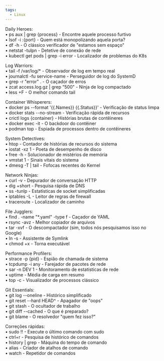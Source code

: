 ```yaml
---
tags:
  - Linux
---
```

Daily Heroes:  
	• ps aux | grep {process} - Encontre aquele processo furtivo  
	• lsof -i :{port} - Quem está monopolizando aquela porta?  
	• df -h - O clássico verificador de "estamos sem espaço"  
	• netstat -tulpn - Detetive de conexão de rede  
	• kubectl get pods | grep -i error - Localizador de problemas do K8s  
  
Log Warriors:  
	• tail -f /var/log/* - Observador de log em tempo real  
	• journalctl -fu service-name - Perseguidor de log do SystemD  
	• grep -r "error" . - O caçador de erros  
	• zcat access.log.gz | grep "500" - Ninja de log compactado  
	• less +F - O melhor comando tail  
  
Container Whisperers:  
	• docker ps --format '{{.Names}} {{.Status}}' - Verificação de status limpa  
	• docker stats --no-stream - Verificação rápida de recursos  
	• crictl logs {container} - Histórias brutas de contêineres  
	• docker exec -it - O backdoor do contêiner  
	• podman top - Espiada de processos dentro de contêineres  
  
System Detectives:  
	• htop - Contador de histórias de recursos do sistema  
	• iostat -xz 1 - Poeta de desempenho de disco  
	• free -h - Solucionador de mistérios de memória  
	• vmstat 1 - Sinais vitais do sistema  
	• dmesg -T | tail - Fofocas recentes do Kernel  
  
Network Ninjas:  
	• curl -v - Depurador de conversação HTTP  
	• dig +short - Pesquisa rápida de DNS  
	• ss -tunlp - Estatísticas de socket simplificadas  
	• iptables -L - Leitor de regras de firewall  
	• traceroute - Localizador de caminho  
  
File Jugglers:  
	• find . -name "*.yaml" -type f - Caçador de YAML  
	• rsync -avz - Melhor copiador de arquivos  
	• tar -xvf - O descompactador (sim, todos nós pesquisamos isso no Google)  
	• ln -s - Assistente de Symlink  
	• chmod +x - Torna executável  
  
Performance Profilers:  
	• strace -p {pid} - Espião de chamada de sistema  
	• tcpdump -i any - Farejador de pacotes de rede  
	• sar -n DEV 1 - Monitoramento de estatísticas de rede  
	• uptime - Média de carga em resumo  
	• top -c - Visualizador de processos clássico  
  
Git Essentials:  
	• git log --oneline - Histórico simplificado  
	• git reset --hard HEAD^ - Apagador de "oops"  
	• git stash - O ocultador de trabalho  
	• git diff --cached - O que é preparado?  
	• git blame - O resolvedor "quem fez isso?"  
  
Correções rápidas:  
	• sudo !! - Execute o último comando com sudo  
	• ctrl+r - Pesquisa de histórico de comandos  
	• history | grep - Máquina do tempo de comando  
	• alias - Criador de atalhos de comando  
	• watch - Repetidor de comandos